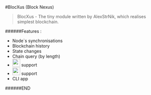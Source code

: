 #BlocXus (Block Nexus)
 
> BlocXus - The tiny module written by AlexStrNik, which realises simplest blockchain.

######Features : 
* Node`s synchronisations
* Blockchain history
* State changes
* Chain query (by length)
* <img src="https://camo.githubusercontent.com/fc61dcbdb7a6e49d3adecc12194b24ab20dfa25b/68747470733a2f2f692e636c6f756475702e636f6d2f7a6659366c4c376546612d3330303078333030302e706e67" height="25"> support
* <img src="https://camo.githubusercontent.com/627c774e3070482b180c3abd858ef2145d46303b/68747470733a2f2f656c656374726f6e6a732e6f72672f696d616765732f656c656374726f6e2d6c6f676f2e737667" height="25"> support
* CLI app

######END